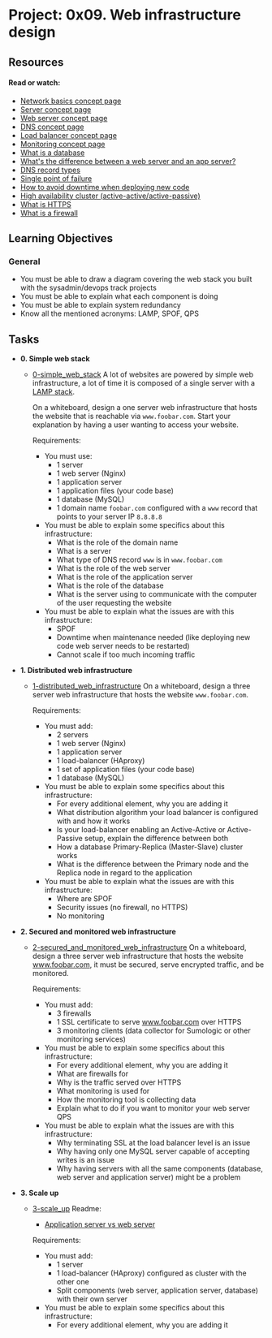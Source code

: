 # Project: 0x09. Web infrastructure design

## Resources

#### Read or watch:

* [Network basics concept page]()
* [Server concept page]()
* [Web server concept page]()
* [DNS concept page]()
* [Load balancer concept page]()
* [Monitoring concept page]()
* [What is a database](https://www.oracle.com/ke/database/what-is-database/)
* [What's the difference between a web server and an app server?](https://www.infoworld.com/article/2077354/app-server-web-server-what-s-the-difference.html)
* [DNS record types](https://www.site24x7.com/learn/dns-record-types.html)
* [Single point of failure](https://avinetworks.com/glossary/single-point-of-failure/)
* [How to avoid downtime when deploying new code](https://softwareengineering.stackexchange.com/questions/35063/how-do-you-update-your-production-codebase-database-schema-without-causing-downt#answers-header)
* [High availability cluster (active-active/active-passive)](https://docs.oracle.com/cd/E17904_01/core.1111/e10106/intro.htm#ASHIA712)
* [What is HTTPS](https://www.instantssl.com/http-vs-https)
* [What is a firewall](https://www.webopedia.com/definitions/firewall/)
## Learning Objectives

### General

* You must be able to draw a diagram covering the web stack you built with the sysadmin/devops track projects
* You must be able to explain what each component is doing
* You must be able to explain system redundancy
* Know all the mentioned acronyms: LAMP, SPOF, QPS

## Tasks


* **0. Simple web stack**
  * [0-simple_web_stack](./0-simple_web_stack)
    A lot of websites are powered by simple web infrastructure, a lot of time it is composed of a single server with a [LAMP stack](https://en.wikipedia.org/wiki/LAMP_%28software_bundle%29).

    On a whiteboard, design a one server web infrastructure that hosts the website that is reachable via `www.foobar.com`. Start your explanation by having a user wanting to access your website.

    Requirements:

      * You must use:
        * 1 server
        * 1 web server (Nginx)
        * 1 application server
        * 1 application files (your code base)
        * 1 database (MySQL)
        * 1 domain name `foobar.com` configured with a `www` record that points to your server IP `8.8.8.8`
      * You must be able to explain some specifics about this infrastructure:
        * What is the role of the domain name
        * What is a server
        * What type of DNS record `www` is in `www.foobar.com`
        * What is the role of the web server
        * What is the role of the application server
        * What is the role of the database
        * What is the server using to communicate with the computer of the user requesting the website
      * You must be able to explain what the issues are with this infrastructure:
        * SPOF
        * Downtime when maintenance needed (like deploying new code web server needs to be restarted)
        * Cannot scale if too much incoming traffic

* **1. Distributed web infrastructure**
  * [1-distributed_web_infrastructure](./1-distributed_web_infrastructure)
    On a whiteboard, design a three server web infrastructure that hosts the website `www.foobar.com`.

    Requirements:

      * You must add:
        * 2 servers
        * 1 web server (Nginx)
        * 1 application server
        * 1 load-balancer (HAproxy)
        * 1 set of application files (your code base)
        * 1 database (MySQL)
      * You must be able to explain some specifics about this infrastructure:
        * For every additional element, why you are adding it
        * What distribution algorithm your load balancer is configured with and how it works
        * Is your load-balancer enabling an Active-Active or Active-Passive setup, explain the difference between both
        * How a database Primary-Replica (Master-Slave) cluster works
        * What is the difference between the Primary node and the Replica node in regard to the application
      * You must be able to explain what the issues are with this infrastructure:
        * Where are SPOF
        * Security issues (no firewall, no HTTPS)
        * No monitoring

* **2. Secured and monitored web infrastructure**
  * [2-secured_and_monitored_web_infrastructure](./2-secured_and_monitored_web_infrastructure)
    On a whiteboard, design a three server web infrastructure that hosts the website www.foobar.com, it must be secured, serve encrypted traffic, and be monitored.

    Requirements:
      * You must add:
        * 3 firewalls
        * 1 SSL certificate to serve www.foobar.com over HTTPS
        * 3 monitoring clients (data collector for Sumologic or other monitoring services)
      * You must be able to explain some specifics about this infrastructure:
        * For every additional element, why you are adding it
        * What are firewalls for
        * Why is the traffic served over HTTPS
        * What monitoring is used for
        * How the monitoring tool is collecting data
        * Explain what to do if you want to monitor your web server QPS
      * You must be able to explain what the issues are with this infrastructure:
        * Why terminating SSL at the load balancer level is an issue
        * Why having only one MySQL server capable of accepting writes is an issue
        * Why having servers with all the same components (database, web server and application server) might be a problem

* **3. Scale up**
  * [3-scale_up](./3-scale_up)
    Readme:
      * [Application server vs web server](https://www.f5.com/glossary)

    Requirements:
      * You must add:
        * 1 server
        * 1 load-balancer (HAproxy) configured as cluster with the other one
        * Split components (web server, application server, database) with their own server
      * You must be able to explain some specifics about this infrastructure:
        * For every additional element, why you are adding it
